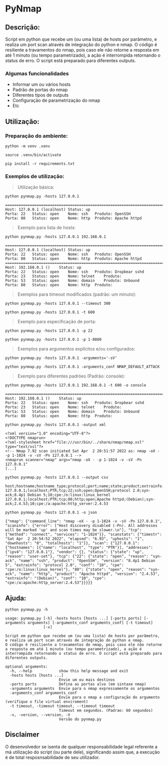 # PyNmap


## Descrição:
Script em python que recebe um (ou uma lista) de hosts por parâmetro, e realiza um port scan através de integração do python e nmap. O código é resiliente a travamentos do nmap, pois caso ele não retorne a resposta em até 1 minuto (ou tempo parametrizado), a ação é interrompida retornando o status de erro. O script está preparado para diferentes outputs.

### Algumas funcionalidades

* Informar um ou vários hosts
* Padrão de portas do nmap
* Diferentes tipos de outputs
* Configuração de parametrização do nmap
* Etc

## Utilização:

### Preparação do ambiente:
`python -m venv .venv`

`source .venv/bin/activate`

`pip install -r requirements.txt`


### Exemplos de utilização:

> Utilização básica:

`python pynmap.py -hosts 127.0.0.1`

```
================================================================================
Host: 127.0.0.1 (localhost)	Status: up 
Porta: 22	Status: open	Nome: ssh	Produto: OpenSSH
Porta: 80	Status: open	Nome: http	Produto: Apache httpd
```

> Exemplo para lista de hosts:

`python pynmap.py -hosts 127.0.0.1 192.168.0.1`

```
================================================================================
Host: 127.0.0.1 (localhost)	Status: up 
Porta: 22	Status: open	Nome: ssh	Produto: OpenSSH
Porta: 80	Status: open	Nome: http	Produto: Apache httpd
================================================================================
Host: 192.168.0.1 ()	Status: up 
Porta: 22	Status: open	Nome: ssh	Produto: Dropbear sshd
Porta: 23	Status: open	Nome: telnet	Produto: 
Porta: 53	Status: open	Nome: domain	Produto: Unbound
Porta: 80	Status: open	Nome: http	Produto: 
```


>Exemplos para timeout modificados (padrão: um minuto):

`python pynmap.py -hosts 127.0.0.1 --timeout 300`

`python pynmap.py -hosts 127.0.0.1 -t 600`


> Exemplo para especificação de porta:

`python pynmap.py -hosts 127.0.0.1 -p 22`

`python pynmap.py -hosts 127.0.0.1 -p 1-8080`


> Exemplos para argumentos explícitos e/ou configurados:

`python pynmap.py -hosts 127.0.0.1 -arguments='-sV'`

`python pynmap.py -hosts 127.0.0.1 -arguments_conf NMAP_DEFAULT_ATTACK`


> Exemplo para diferentes padrões (Padrão: console):

`python pynmap.py -hosts 127.0.0.1 192.168.0.1 -t 600 -o console`

```
================================================================================
Host: 192.168.0.1 ()	Status: up 
Porta: 22	Status: open	Nome: ssh	Produto: Dropbear sshd
Porta: 23	Status: open	Nome: telnet	Produto: 
Porta: 53	Status: open	Nome: domain	Produto: Unbound
Porta: 80	Status: open	Nome: http	Produto: 
```

`python pynmap.py -hosts 127.0.0.1 -output xml`

```
<?xml version="1.0" encoding="UTF-8"?>
<!DOCTYPE nmaprun>
<?xml-stylesheet href="file:///usr/bin/../share/nmap/nmap.xsl" type="text/xsl"?>
<!-- Nmap 7.92 scan initiated Sat Apr  2 20:51:57 2022 as: nmap -oX - -p 1-1024 -v -sV -Pn 127.0.0.1 -->
<nmaprun scanner="nmap" args="nmap -oX - -p 1-1024 -v -sV -Pn 127.0.0.1" 
[...]
```

`python pynmap.py -hosts 127.0.0.1 --output csv`

```
host;hostname;hostname_type;protocol;port;name;state;product;extrainfo;reason;version;conf;cpe
127.0.0.1;localhost;PTR;tcp;22;ssh;open;OpenSSH;protocol 2.0;syn-ack;8.4p1 Debian 5;10;cpe:/o:linux:linux_kernel
127.0.0.1;localhost;PTR;tcp;80;http;open;Apache httpd;(Debian);syn-ack;2.4.53;10;cpe:/a:apache:http_server:2.4.53
```

`python pynmap.py -hosts 127.0.0.1 -o json`

```
{"nmap": {"command_line": "nmap -oX - -p 1-1024 -v -sV -Pn 127.0.0.1", "scaninfo": {"error": ["Host discovery disabled (-Pn). All addresses will be marked 'up' and scan times may be slower.\n"], "tcp": {"method": "connect", "services": "1-1024"}}, "scanstats": {"timestr": "Sat Apr  2 20:54:52 2022", "elapsed": "6.93", "uphosts": "1", "downhosts": "0", "totalhosts": "1"}}, "scan": {"127.0.0.1": {"hostnames": [{"name": "localhost", "type": "PTR"}], "addresses": {"ipv4": "127.0.0.1"}, "vendor": {}, "status": {"state": "up", "reason": "user-set"}, "tcp": {"22": {"state": "open", "reason": "syn-ack", "name": "ssh", "product": "OpenSSH", "version": "8.4p1 Debian 5", "extrainfo": "protocol 2.0", "conf": "10", "cpe": "cpe:/o:linux:linux_kernel"}, "80": {"state": "open", "reason": "syn-ack", "name": "http", "product": "Apache httpd", "version": "2.4.53", "extrainfo": "(Debian)", "conf": "10", "cpe": "cpe:/a:apache:http_server:2.4.53"}}}}}
```

## Ajuda:

`python pynmap.py -h`

```
usage: pynmap.py [-h] -hosts hosts [hosts ...] [-ports ports] [-arguments arguments] [-arguments_conf arguments_conf] [-t timeout]
                 [-v]

Script em python que recebe um (ou uma lista) de hosts por parâmetro, e realiza um port scan através de integração do python e nmap.
O código é resiliente a travamentos do nmap, pois caso ele não retorne a resposta em até 1 minuto (ou tempo parametrizado), a ação é
interrompida retornando o status de erro. O script está preparado para diferentes outputs.

optional arguments:
  -h, --help            show this help message and exit
  -hosts hosts [hosts ...]
                        Envie um ou mais destinos
  -ports ports          Defina as portas alvo (em sintaxe nmap)
  -arguments arguments  Envie para o nmap expressamente os argumentos
  -arguments_conf arguments_conf
                        Envie para o nmap a configuração do argumento (verifique o file virtual enviroment)
  -t timeout, -timeout timeout, --timeout timeout
                        Timeout em segundos. (Padrao: 60 segundos)
  -v, -version, --version, -V
                        Versão do pynmap.py
```                        

## Disclaimer
O desenvolvedor se isenta de qualquer responsabilidade legal referente a má utilização do script (ou parte dele), significando assim que, a execução é de total resposnsabilidade de seu utilizador.
